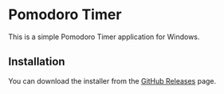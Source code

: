 # Pomodoro Timer

This is a simple Pomodoro Timer application for Windows.

## Installation

You can download the installer from the [GitHub Releases](https://github.com/Chan-con/pomo-app/releases) page.